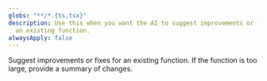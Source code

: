 ```yaml
---
globs: "**/*.{ts,tsx}"
description: Use this when you want the AI to suggest improvements or fixes for
  an existing function.
alwaysApply: false
---
```


Suggest improvements or fixes for an existing function. If the function is too large, provide a summary of changes.